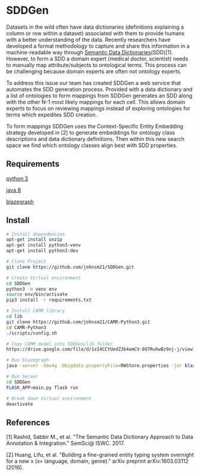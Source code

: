 # SDDGen
Datasets in the wild often have data dictionaries (definitions explaining a column or row within a dataset) associated with them to provide humans with a better understanding of the data. Recently researchers have developed a formal methodology to capture and share this information in a machine-readable way through [Semantic Data Dictionaries](https://tetherless-world.github.io/sdd/)(SDD)[1]. However, to form a SDD a domain expert (medical doctor, scientist) needs to manually map attribute/subjects to ontological terms. This process can be challenging because domain experts are often not ontology experts.

To address this issue our team has created SDDGen a web service that automates the SDD generation process. Provided with a data dictionary and a list of ontologies to form mappings from SDDGen generates an SDD along with the other N-1 most likely mappings for each cell. This allows domain experts to focus on reviewing mappings instead of exploring ontologies for terms which expedites SDD creation.

To form mappings SDDGen uses the Context-Specific Entity Embedding strategy developed in [2] to generate embeddings for ontology class descriptions and data dictionary definitions. Then within this new search space we find which ontology classes align best with SDD properties.

## Requirements
[python 3](https://www.python.org/download/releases/3.0/)

[java 8](https://www.oracle.com/technetwork/java/javase/downloads/jdk8-downloads-2133151.html)

[blazegraph](https://www.blazegraph.com/download/)

## Install
``` bash
# Install dependencies
apt-get install unzip
apt-get install python3-venv
apt-get install python3-dev

# Clone Project
git clone https://github.com/johnsm21/SDDGen.git

# Create Virtual environment
cd SDDGen
python3 -m venv env
source env/bin/activate
pip3 install -r requirements.txt

# Install CAMR library
cd lib
git clone https://github.com/johnsm21/CAMR-Python3.git
cd CAMR-Python3
./scripts/config.sh

# Copy CAMR model into SDDGen/lib folder
https://drive.google.com/file/d/1xI4CCYUodZ3b4amCV-8O7RuhwBz9nj-j/view?usp=sharing

# Run blazegraph
java -server -Xmx4g -Dbigdata.propertyFile=RWStore.properties -jar blazegraph.jar

# Run Server
cd SDDGen
FLASK_APP=main.py flask run

# Break down Virtual environment
deactivate
```
## References
[1] Rashid, Sabbir M., et al. "The Semantic Data Dictionary Approach to Data Annotation & Integration." SemSci@ ISWC. 2017.

[2] Huang, Lifu, et al. "Building a fine-grained entity typing system overnight for a new x (x= language, domain, genre)." arXiv preprint arXiv:1603.03112 (2016).
